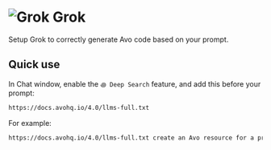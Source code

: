 # <img src="/assets/img/llms/grok.webp" alt="Grok" class="no-border h-8 -mt-2 inline-block self-center"> Grok

Setup Grok to correctly generate Avo code based on your prompt.

## Quick use

In Chat window, enable the `꩜ Deep Search` feature, and add this before your prompt:

```bash
https://docs.avohq.io/4.0/llms-full.txt
```

For example:

```bash
https://docs.avohq.io/4.0/llms-full.txt create an Avo resource for a product model
```

